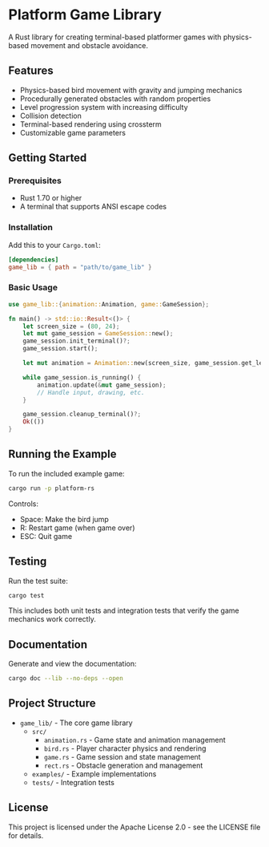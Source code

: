 # Platform Game Library

A Rust library for creating terminal-based platformer games with physics-based movement and obstacle avoidance.

## Features

- Physics-based bird movement with gravity and jumping mechanics
- Procedurally generated obstacles with random properties
- Level progression system with increasing difficulty
- Collision detection
- Terminal-based rendering using crossterm
- Customizable game parameters

## Getting Started

### Prerequisites

- Rust 1.70 or higher
- A terminal that supports ANSI escape codes

### Installation

Add this to your `Cargo.toml`:

```toml
[dependencies]
game_lib = { path = "path/to/game_lib" }
```

### Basic Usage

```rust
use game_lib::{animation::Animation, game::GameSession};

fn main() -> std::io::Result<()> {
    let screen_size = (80, 24);
    let mut game_session = GameSession::new();
    game_session.init_terminal()?;
    game_session.start();

    let mut animation = Animation::new(screen_size, game_session.get_level());

    while game_session.is_running() {
        animation.update(&mut game_session);
        // Handle input, drawing, etc.
    }

    game_session.cleanup_terminal()?;
    Ok(())
}
```

## Running the Example

To run the included example game:

```bash
cargo run -p platform-rs
```

Controls:
- Space: Make the bird jump
- R: Restart game (when game over)
- ESC: Quit game

## Testing

Run the test suite:

```bash
cargo test
```

This includes both unit tests and integration tests that verify the game mechanics work correctly.

## Documentation

Generate and view the documentation:

```bash
cargo doc --lib --no-deps --open
```

## Project Structure

- `game_lib/` - The core game library
  - `src/`
    - `animation.rs` - Game state and animation management
    - `bird.rs` - Player character physics and rendering
    - `game.rs` - Game session and state management
    - `rect.rs` - Obstacle generation and management
  - `examples/` - Example implementations
  - `tests/` - Integration tests

## License

This project is licensed under the Apache License 2.0 - see the LICENSE file for details.
